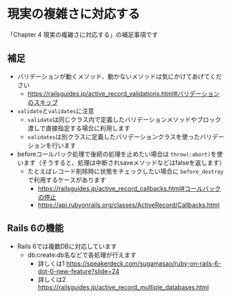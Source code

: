 # 現実の複雑さに対応する

「Chapter 4 現実の複雑さに対応する」の補足事項です


## 補足

- バリデーションが動くメソッド、動かないメソッドは気にかけてあげてください
    - https://railsguides.jp/active_record_validations.html#バリデーションのスキップ
- `validate`と`validates`に注意
    - `validate`は同じクラス内で定義したバリデーションメソッドやブロック渡しで直接指定する場合に利用します
    - `validates`は別クラスに定義したバリデーションクラスを使ったバリデーションを行います
- beforeコールバック処理で後続の処理を止めたい場合は `throw(:abort)`を使います（そうすると、処理は中断されsaveメソッドなどはfalseを返します）
    - たとえばレコード削除時に状態をチェックしたい場合に `before_destroy` で利用するケースがあります
        - https://railsguides.jp/active_record_callbacks.html#コールバックの停止
        - https://api.rubyonrails.org/classes/ActiveRecord/Callbacks.html

## Rails 6の機能

- Rails 6では複数DBに対応しています
    - db:create:db名などで各処理が行えます
        - 詳しくは1 https://speakerdeck.com/sugamasao/ruby-on-rails-6-dot-0-new-feature?slide=24
        - 詳しくは2 https://railsguides.jp/active_record_multiple_databases.html

